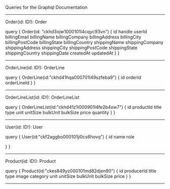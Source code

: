 Queries for the Graphql Documentation

----------------------------------------------------------

Order(id: ID!): Order

query {
  Order(id: "ckhd3ojw1000101l4cqyc93vn") {
    id
    handle
    userId
    billingEmail
    billingName
    billingCompany
    billingAddress
    billingCity
    billingPostCode
    billingState
    billingCountry
    shippingName
    shippingCompany
    shippingAddress
    shippingCity
    shippingPostCode
    shippingState
    shippingCountry
    shippingDate
    createdAt
    updatedAt
  }
}

----------------------------------------------------------

OrderLine(id: ID!): OrderLine

query {
  	OrderLine(id:"ckhd41hqa000701l49szfeba9") {
    id
    orderId
    orderLineId
  }
}

----------------------------------------------------------

OrderLineList(id: ID!): OrderLineList

query {
  OrderLineList(id:"ckhd41z1i000901l4fe2b4xw7") {
    id
    productId
    title
    type
    unit
    unitSize
    bulkUnit
    bulkSize
    price
    quantity
  }
}

----------------------------------------------------------

User(id: ID!): User

query {
  User(id:"ckf2aggbo000101ji0cs6hovq") {
    id
    name
    role

  }
}

----------------------------------------------------------

Product(id: ID!): Product

query {
  Product(id:"ckes849yz000101md82djen90") {
    id
    producerId
    title
    type
    image
    category
    unit
    unitSize
    bulkUnit
    bulkSize
    price
  }
}

----------------------------------------------------------